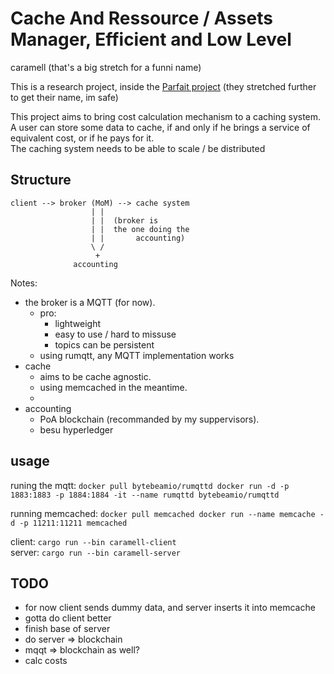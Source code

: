 # Cache And Ressource / Assets Manager, Efficient and Low Level 
caramell (that's a big stretch for a funni name)

This is a research project, inside the [Parfait project](https://anr.fr/Project-ANR-21-CE25-0013) (they stretched further to get their name, im safe)  

This project aims to bring cost calculation mechanism to a caching system.
A user can store some data to cache, if and only if he brings a service of 
equivalent cost, or if he pays for it.  
The caching system needs to be able to scale / be distributed

## Structure
```
client --> broker (MoM) --> cache system
                  | |
                  | |  (broker is
                  | |  the one doing the
                  | |       accounting)
                  \ /
                   +
              accounting
```

Notes:
* the broker is a MQTT (for now). 
    * pro:
        * lightweight
        * easy to use / hard to missuse
        * topics can be persistent
    * using rumqtt, any MQTT implementation works
* cache
    * aims to be cache agnostic.
    * using memcached in the meantime.
    * 
* accounting
    * PoA blockchain (recommanded by my suppervisors).
    * besu hyperledger

## usage
runing the mqtt: 
`docker pull bytebeamio/rumqttd
docker run -d -p 1883:1883 -p 1884:1884 -it --name rumqttd bytebeamio/rumqttd`  

running memcached: 
`docker pull memcached
docker run --name memcache -d -p 11211:11211 memcached`  

client: `cargo run --bin caramell-client`  
server: `cargo run --bin caramell-server`  

## TODO
* for now client sends dummy data, and server inserts it into memcache
* gotta do client better
* finish base of server
* do server => blockchain
* mqqt => blockchain as well?
* calc costs
